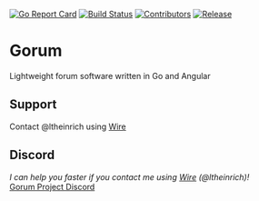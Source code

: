 [![Go Report Card](https://goreportcard.com/badge/github.com/ltheinrich/gorum)](https://goreportcard.com/report/github.com/ltheinrich/gorum)
[![Build Status](https://travis-ci.org/ltheinrich/gorum.svg?branch=master)](https://travis-ci.org/ltheinrich/gorum)
[![Contributors](https://img.shields.io/github/contributors/ltheinrich/gorum.svg?style=flat)](https://github.com/ltheinrich/gorum/graphs/contributors)
[![Release](https://img.shields.io/github/release/ltheinrich/gorum.svg?style=flat)](https://github.com/ltheinrich/gorum/releases)

# Gorum
Lightweight forum software written in Go and Angular

## Support
Contact @ltheinrich using [Wire](https://wire.com/)

## Discord
*I can help you faster if you contact me using [Wire](https://wire.com/) (@ltheinrich)!*<br>
[Gorum Project Discord](https://discord.gg/jjRruxx)
